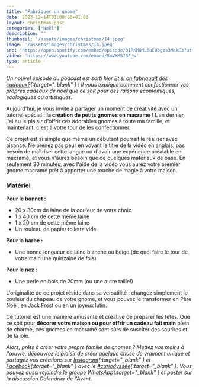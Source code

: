 ```yaml
---
title: "Fabriquer un gnome"
date: 2023-12-14T01:00:00+01:00
layout: christmas-post
categories: ['Noël']
description: ""
thumbnail: '/assets/images/christmas/14.jpeg'
image: '/assets/images/christmas/14.jpeg'
src: 'https://open.spotify.com/embed/episode/3IRKMQML6uEU3gzs3MekE3?utm_source=generator'
video: 'https://www.youtube.com/embed/SmVXM5I3E_w'
type: article
---
```


_Un nouvel épisode du podcast est sorti hier [Et si on fabriquait des cadeaux?](https://open.spotify.com/episode/3IRKMQML6uEU3gzs3MekE3?si=d982f93cbba14885){:target="\_blank" } ! Il vous explique comment confectionner vos propres cadeaux de noël que ce soit pour des raisons écomomiques, écologiques ou artistiques._

Aujourd'hui, je vous invite à partager un moment de créativité avec un tutoriel spécial : **la création de petits gnomes en macramé** ! L'an dernier, j'ai eu le plaisir d'offrir ces adorables gnomes à toute ma famille, et maintenant, c'est à votre tour de les confectionner.

Ce projet est si simple que même un débutant pourrait le réaliser avec aisance. Ne prenez pas peur en voyant le titre de la vidéo en anglais, pas besoin de maîtriser cette langue ou d'avoir une expérience préalable en macramé, et vous n'aurez besoin que de quelques matériaux de base. En seulement 30 minutes, avec l'aide de la vidéo vous aurez votre premier gnome macramé prêt à apporter une touche de magie à votre maison.

### Matériel
**Pour le bonnet :**
- 20 x 30cm de laine de la couleur de votre choix
- 1 x 40 cm de cette même laine
- 1 x 20 cm de cette même laine
- Un rouleau de papier toilette vide

**Pour la barbe :**
- Une bonne longueur de laine blanche ou beige (de quoi faire le tour de votre main une quinzaine de fois)

**Pour le nez :**
- Une perle en bois de 20mm (ou une autre taille!)


L'originalité de ce projet réside dans sa versatilité : changez simplement la couleur du chapeau de votre gnome, et vous pouvez le transformer en Père Noël, en Jack Frost ou en un joyeux lutin.

Ce tutoriel est une manière amusante et créative de préparer les fêtes. Que ce soit pour **décorer votre maison ou pour offrir un cadeau fait main** plein de charme, ces gnomes en macramé sont sûrs de susciter des sourires et de la joie.

_Alors, prêts à créer votre propre famille de gnomes ? Mettez vos mains à l'œuvre, découvrez le plaisir de créer quelque chose de vraiment unique et partagez vos créations sur [Instagram](https://www.instagram.com/curiodyssee/){:target="\_blank" } et [Facebook](https://www.facebook.com/profile.php?id=100095299300100){:target="\_blank" } avec le [#curiodyssée](https://www.instagram.com/explore/tags/curiodyss%C3%A9e/){:target="\_blank" }. Vous pouvez aussi rejoindre le [groupe WhatsApp](https://chat.whatsapp.com/DpoZEthNJNf3GVLHsyHiG5){:target="\_blank" } et poster sur la discussion Calendrier de l'Avent._

